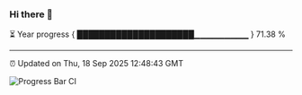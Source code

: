 ### Hi there 👋

⏳ Year progress { █████████████████████▁▁▁▁▁▁▁▁▁ } 71.38 %

---

⏰ Updated on Thu, 18 Sep 2025 12:48:43 GMT

![Progress Bar CI](https://github.com/ZhaoGui/ZhaoGui/workflows/Progress%20Bar%20CI/badge.svg)
